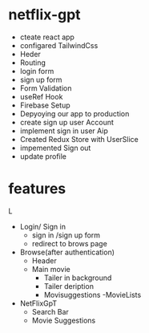 # netflix-gpt
- cteate react app
- configared TailwindCss
- Heder 
- Routing
- login form
- sign up form
- Form Validation
- useRef Hook
 - Firebase Setup
 - Depyoying our app to production 
 - create sign up user Account
 - implement sign in user Aip
 - Created Redux Store with UserSlice
 - impemented Sign out
 - update profile
  




# features
L
- Login/ Sign in
   - sign in /sign up form
   - redirect to brows page
- Browse(after authentication)
  - Header
  - Main movie
      - Tailer in background
      - Tailer deription
      - Movisuggestions
         -MovieLists
- NetFlixGpT
     - Search Bar
     - Movie Suggestions
     
     

